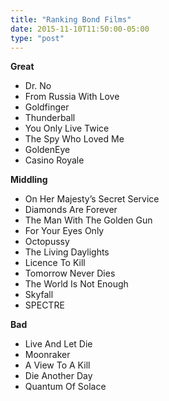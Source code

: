 ```yaml
---
title: "Ranking Bond Films"
date: 2015-11-10T11:50:00-05:00
type: "post"
---
```


**Great**

- Dr. No
- From Russia With Love
- Goldfinger
- Thunderball
- You Only Live Twice
- The Spy Who Loved Me
- GoldenEye
- Casino Royale

**Middling**

- On Her Majesty’s Secret Service
- Diamonds Are Forever
- The Man With The Golden Gun
- For Your Eyes Only
- Octopussy
- The Living Daylights
- Licence To Kill
- Tomorrow Never Dies
- The World Is Not Enough
- Skyfall
- SPECTRE

**Bad**

- Live And Let Die
- Moonraker
- A View To A Kill
- Die Another Day
- Quantum Of Solace